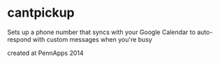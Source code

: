 cantpickup
==========

Sets up a phone number that syncs with your Google Calendar to auto-respond with custom messages when you're busy 

created at PennApps 2014
